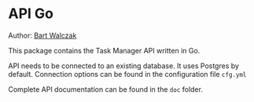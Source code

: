 # API Go

Author: [Bart Walczak](walczak.bart@gmail.com)

This package contains the Task Manager API written in Go.

API needs to be connected to an existing database. It uses Postgres by default.
Connection options can be found in the configuration file `cfg.yml`

Complete API documentation can be found in the `doc` folder.
